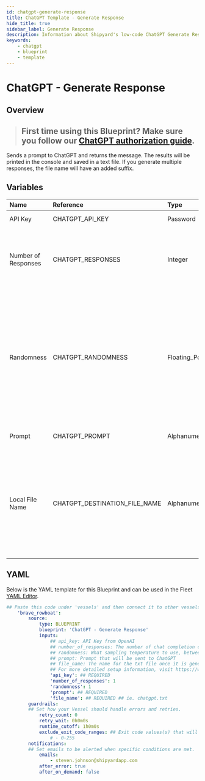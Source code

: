 ```yaml
---
id: chatgpt-generate-response
title: ChatGPT Template - Generate Response
hide_title: true
sidebar_label: Generate Response
description: Information about Shipyard's low-code ChatGPT Generate Response blueprint. Sends a prompt to ChatGPT and returns the message. The results will be printed in the console and saved in a text file. 
keywords:
    - chatgpt
    - blueprint
    - template
---
```


# ChatGPT - Generate Response

## Overview
> ## **First time using this Blueprint? Make sure you follow our [ChatGPT authorization guide](https://www.shipyardapp.com/docs/blueprint-library/chatgpt/chatgpt-authorization/)**.

Sends a prompt to ChatGPT and returns the message. The results will be printed in the console and saved in a text file. If you generate multiple responses, the file name will have an added suffix. 

## Variables

| Name | Reference | Type | Required | Default | Options | Description |
|:-----|:----------|:-----|:---------|:--------|:--------|:------------|
| API Key | CHATGPT_API_KEY  | Password |:white_check_mark: | - | - | API Key form OpenAI |
| Number of Responses | CHATGPT_RESPONSES  | Integer |:white_check_mark: | 1 | - | The number of chat completion choices to generate for each input message. Defaults to 1 |
| Randomness | CHATGPT_RANDOMNESS  | Floating_Point |:heavy_minus_sign: | 1 | - | What sampling temperature to use, between 0 and 2. Higher values like 1.8 will make the output more random, while lower values like 0.2 will make it more focused and deterministic. |
| Prompt | CHATGPT_PROMPT  | Alphanumeric |:white_check_mark: | - | - | Prompt that will be sent to ChatGPT |
| Local File Name | CHATGPT_DESTINATION_FILE_NAME  | Alphanumeric |:white_check_mark: | - | - | The name for the txt file once it is generated. If more than one response is generated, the files will have counted suffixes (file.txt, file_1.txt,...) |

## YAML
Below is the YAML template for this Blueprint and can be used in the Fleet [YAML Editor](../../reference/fleets/yaml-editor.md).
```yaml
## Paste this code under 'vessels' and then connect it to other vessels under 'connections'
    'brave_rowboat':
        source:
            type: BLUEPRINT
            blueprint: 'ChatGPT - Generate Response'
            inputs: 
                ## api_key: API Key from OpenAI
                ## number_of_responses: The number of chat completion choices to generate for each input message. Defaults to 1
                ## randomness: What sampling temperature to use, between 0 and 2. Higher values like 1.8 will make the output more random, while lower values like 0.2 will make it more focused and deterministic.
                ## prompt: Prompt that will be sent to ChatGPT
                ## file_name: The name for the txt file once it is generated. If more than one response is generated, the files will have counted suffixes (file.txt, file_1.txt,...)
                ## For more detailed setup information, visit https://www.shipyardapp.com/docs/blueprint-library/chatgpt#generate-response-blueprint
                'api_key': ## REQUIRED
                'number_of_responses': 1
                'randomness': 1
                'prompt': ## REQUIRED
                'file_name': ## REQUIRED ## ie. chatgpt.txt
        guardrails:
        ## Set how your Vessel should handle errors and retries.
            retry_count: 0
            retry_wait: 0h0m0s
            runtime_cutoff: 1h0m0s
            exclude_exit_code_ranges: ## Exit code values(s) that will not be retried if encountered during a Voyage.
                # - 0-255
        notifications: 
        ## Set emails to be alerted when specific conditions are met.
            emails:
                - steven.johnson@shipyardapp.com
            after_error: true
            after_on_demand: false
```
